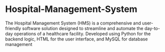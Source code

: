 # Hospital-Management-System
The Hospital Management System (HMS) is a comprehensive and user-friendly software solution designed to streamline and automate the day-to-day operations of a healthcare facility. Developed using Python for the backend logic, HTML for the user interface, and MySQL for database management
